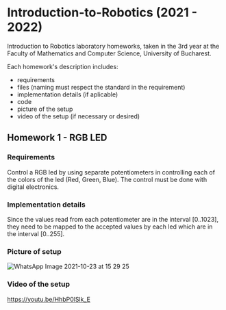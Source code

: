 # Introduction-to-Robotics (2021 - 2022)
 Introduction to Robotics laboratory homeworks, taken in the 3rd year at the Faculty of Mathematics and Computer Science, University of Bucharest.
 
Each homework's description includes:
- requirements
- files (naming must respect the standard in the requirement)
- implementation details (if aplicable)
- code
- picture of the setup
- video of the setup (if necessary or desired)

## Homework 1 - RGB LED
### Requirements
Control a RGB led by using separate potentiometers in controlling each of the colors of the led (Red, Green, Blue). The control must be done with digital electronics.

### Implementation details
Since the values read from each potentiometer are in the interval [0..1023], they need to be mapped to the accepted values by each led which are in the interval [0..255].

### Picture of setup
![WhatsApp Image 2021-10-23 at 15 29 25](https://user-images.githubusercontent.com/62221313/138556269-8d553af0-0ee4-4f4f-acb8-1238998de5c3.jpeg)

### Video of the setup
https://youtu.be/HhbP0lSlk_E
